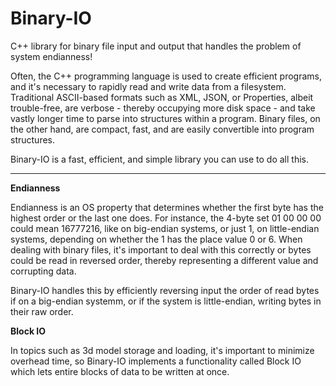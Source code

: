# Binary-IO
C++ library for binary file input and output that handles the problem of system endianness!

Often, the C++ programming language is used to create efficient programs, and it's necessary to rapidly read and write data from a filesystem. Traditional ASCII-based formats such as XML, JSON, or Properties, albeit trouble-free, are verbose - thereby occupying more disk space - and take vastly longer time to parse into structures within a program. Binary files, on the other hand, are compact, fast, and are easily convertible into program structures.

Binary-IO is a fast, efficient, and simple library you can use to do all this.

---

**Endianness**

Endianness is an OS property that determines whether the first byte has the highest order or the last one does. For instance, the 4-byte set 01 00 00 00 could mean 16777216, like on big-endian systems, or just 1, on little-endian systems, depending on whether the 1 has the place value 0 or 6. When dealing with binary files, it's important to deal with this correctly or bytes could be read in reversed order, thereby representing a different value and corrupting data.

Binary-IO handles this by efficiently reversing input the order of read bytes if on a big-endian systemm, or if the system is little-endian, writing bytes in their raw order.

**Block IO**

In topics such as 3d model storage and loading, it's important to minimize overhead time, so Binary-IO implements a functionality called Block IO which lets entire blocks of data to be written at once.
